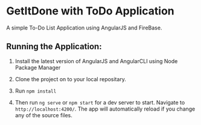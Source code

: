 # GetItDone with ToDo Application

A simple To-Do List Application using AngularJS and FireBase.

## Running the Application:

1. Install the latest version of AngularJS and AngularCLI using Node Package Manager

2. Clone the project on to your local repositary.

3. Run `npm install` 

3. Then run `ng serve` or `npm start` for a dev server to start. Navigate to `http://localhost:4200/`. The app will automatically reload if you change any of the source files. 





